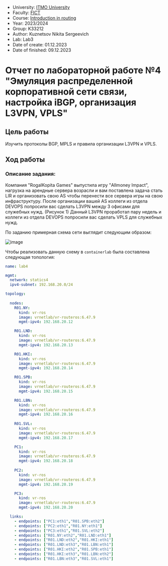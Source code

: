 - University: [ITMO University](https://itmo.ru/ru/)
- Faculty: [FICT](https://fict.itmo.ru)
- Course: [Introduction in routing](https://github.com/itmo-ict-faculty/introduction-in-routing)
- Year: 2023/2024
- Group: K33212
- Author: Kuznetsov Nikita Sergeevich
- Lab: Lab3
- Date of create: 01.12.2023
- Date of finished: 09.12.2023

# Отчет по лабораторной работе №4 "Эмуляция распределенной корпоративной сети связи, настройка iBGP, организация L3VPN, VPLS"

## Цель работы

Изучить протоколы BGP, MPLS и правила организации L3VPN и VPLS.

## Ход работы

### Описание задания:

Компания "RogaIKopita Games" выпустила игру "Allmoney Impact", нагрузка на арендные сервера возрасли и вам поставлена задача стать LIR и организовать свою AS чтобы перенести все сервера игры на свою инфраструктуру. После организации вашей AS коллеги из отдела DEVOPS попросили вас сделать L3VPN между 3 офисами для служебных нужд. (Рисунок 1) Данный L3VPN проработал пару недель и коллеги из отдела DEVOPS попросили вас сделать VPLS для служебных нужд.

По заданию примерная схема сети выглядит следующим образом:

![image](https://github.com/crawlic-stud/intro-to-routing-itmo-2023/assets/71011093/cc850d71-7112-4a9c-a46e-e4dc5a27fc3d)

Чтобы реализовать данную схему в ```containerlab``` была составлена следующая топология:

```yaml
name: lab4

mgmt:
  network: statics4
  ipv4-subnet: 192.168.20.0/24

topology:
  
  nodes:
    R01.NY: 
      kind: vr-ros
      image: vrnetlab/vr-routeros:6.47.9 
      mgmt-ipv4: 192.168.20.12

    R01.LND:
      kind: vr-ros
      image: vrnetlab/vr-routeros:6.47.9
      mgmt-ipv4: 192.168.20.13

    R01.HKI:
      kind: vr-ros
      image: vrnetlab/vr-routeros:6.47.9
      mgmt-ipv4: 192.168.20.14

    R01.SPB:
      kind: vr-ros
      image: vrnetlab/vr-routeros:6.47.9
      mgmt-ipv4: 192.168.20.15

    R01.LBN:
      kind: vr-ros
      image: vrnetlab/vr-routeros:6.47.9
      mgmt-ipv4: 192.168.20.16
    
    R01.SVL:
      kind: vr-ros
      image: vrnetlab/vr-routeros:6.47.9
      mgmt-ipv4: 192.168.20.17

    PC1:
      kind: vr-ros
      image: vrnetlab/vr-routeros:6.47.9
      mgmt-ipv4: 192.168.20.18
    
    PC2:
      kind: vr-ros
      image: vrnetlab/vr-routeros:6.47.9
      mgmt-ipv4: 192.168.20.19

    PC3:
      kind: vr-ros
      image: vrnetlab/vr-routeros:6.47.9
      mgmt-ipv4: 192.168.20.20

  links:
    - endpoints: ["PC1:eth1","R01.SPB:eth2"]
    - endpoints: ["PC2:eth1","R01.NY:eth1"]
    - endpoints: ["PC3:eth1","R01.SVL:eth2"]
    - endpoints: ["R01.NY:eth2","R01.LND:eth1"]
    - endpoints: ["R01.LND:eth2","R01.HKI:eth1"]
    - endpoints: ["R01.LND:eth3","R01.LBN:eth1"]
    - endpoints: ["R01.HKI:eth2","R01.SPB:eth1"]
    - endpoints: ["R01.HKI:eth3","R01.LBN:eth2"]
    - endpoints: ["R01.LBN:eth3","R01.SVL:eth1"]
```
